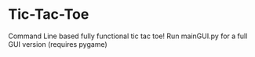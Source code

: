 # Tic-Tac-Toe
Command Line based fully functional tic tac toe!
Run mainGUI.py for a full GUI version (requires pygame)
